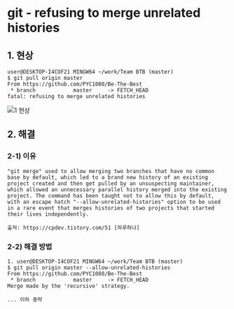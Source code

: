# git - refusing to merge unrelated histories



## 1. 현상

```
user@DESKTOP-I4COF21 MINGW64 ~/work/Team BTB (master)
$ git pull origin master
From https://github.com/PYC1080/Be-The-Best
 * branch            master     -> FETCH_HEAD
fatal: refusing to merge unrelated histories

```

![1  현상](https://user-images.githubusercontent.com/55272324/73608935-fa87a680-460b-11ea-967b-ded6c39d28f1.PNG)



## 2. 해결



### 2-1) 이유

```
"git merge" used to allow merging two branches that have no common base by default, which led to a brand new history of an existing project created and then get pulled by an unsuspecting maintainer, which allowed an unnecessary parallel history merged into the existing project. The command has been taught not to allow this by default, with an escape hatch "--allow-unrelated-histories" option to be used in a rare event that merges histories of two projects that started their lives independently.

출처: https://cpdev.tistory.com/51 [하루하나]
```



### 2-2) 해결 방법

```
1. user@DESKTOP-I4COF21 MINGW64 ~/work/Team BTB (master)
$ git pull origin master --allow-unrelated-histories
From https://github.com/PYC1080/Be-The-Best
 * branch            master     -> FETCH_HEAD
Merge made by the 'recursive' strategy.

... 이하 중략
```

